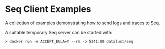 Seq Client Examples
===================

A collection of examples demonstrating how to send logs and traces to Seq.

A suitable temporary Seq server can be started with:


```shell
> docker run -e ACCEPT_EULA=Y --rm -p 5341:80 datalust/seq
```